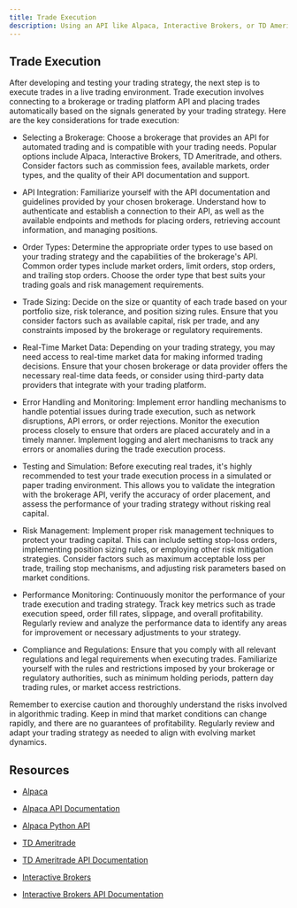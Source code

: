 ```yaml
---
title: Trade Execution
description: Using an API like Alpaca, Interactive Brokers, or TD Ameritrade, the trading strategy developed in step 5 can be executed.
---
```


## Trade Execution

After developing and testing your trading strategy, the next step is to execute trades in a live trading environment. Trade execution involves connecting to a brokerage or trading platform API and placing trades automatically based on the signals generated by your trading strategy. Here are the key considerations for trade execution:

  - Selecting a Brokerage: Choose a brokerage that provides an API for automated trading and is compatible with your trading needs. Popular options include Alpaca, Interactive Brokers, TD Ameritrade, and others. Consider factors such as commission fees, available markets, order types, and the quality of their API documentation and support.

  - API Integration: Familiarize yourself with the API documentation and guidelines provided by your chosen brokerage. Understand how to authenticate and establish a connection to their API, as well as the available endpoints and methods for placing orders, retrieving account information, and managing positions.

  - Order Types: Determine the appropriate order types to use based on your trading strategy and the capabilities of the brokerage's API. Common order types include market orders, limit orders, stop orders, and trailing stop orders. Choose the order type that best suits your trading goals and risk management requirements.

  - Trade Sizing: Decide on the size or quantity of each trade based on your portfolio size, risk tolerance, and position sizing rules. Ensure that you consider factors such as available capital, risk per trade, and any constraints imposed by the brokerage or regulatory requirements.

  - Real-Time Market Data: Depending on your trading strategy, you may need access to real-time market data for making informed trading decisions. Ensure that your chosen brokerage or data provider offers the necessary real-time data feeds, or consider using third-party data providers that integrate with your trading platform.

  - Error Handling and Monitoring: Implement error handling mechanisms to handle potential issues during trade execution, such as network disruptions, API errors, or order rejections. Monitor the execution process closely to ensure that orders are placed accurately and in a timely manner. Implement logging and alert mechanisms to track any errors or anomalies during the trade execution process.

  - Testing and Simulation: Before executing real trades, it's highly recommended to test your trade execution process in a simulated or paper trading environment. This allows you to validate the integration with the brokerage API, verify the accuracy of order placement, and assess the performance of your trading strategy without risking real capital.

  - Risk Management: Implement proper risk management techniques to protect your trading capital. This can include setting stop-loss orders, implementing position sizing rules, or employing other risk mitigation strategies. Consider factors such as maximum acceptable loss per trade, trailing stop mechanisms, and adjusting risk parameters based on market conditions.

  - Performance Monitoring: Continuously monitor the performance of your trade execution and trading strategy. Track key metrics such as trade execution speed, order fill rates, slippage, and overall profitability. Regularly review and analyze the performance data to identify any areas for improvement or necessary adjustments to your strategy.

  - Compliance and Regulations: Ensure that you comply with all relevant regulations and legal requirements when executing trades. Familiarize yourself with the rules and restrictions imposed by your brokerage or regulatory authorities, such as minimum holding periods, pattern day trading rules, or market access restrictions.

Remember to exercise caution and thoroughly understand the risks involved in algorithmic trading. Keep in mind that market conditions can change rapidly, and there are no guarantees of profitability. Regularly review and adapt your trading strategy as needed to align with evolving market dynamics.

## Resources

  - [Alpaca](https://alpaca.markets/)
  - [Alpaca API Documentation](https://alpaca.markets/docs/api-documentation/)
  - [Alpaca Python API](https://pypi.org/project/alpaca-trade-api/)

  - [TD Ameritrade](https://www.tdameritrade.com/home.page)
  - [TD Ameritrade API Documentation](https://developer.tdameritrade.com/apis)

  - [Interactive Brokers](https://www.interactivebrokers.com/en/home.php)
  - [Interactive Brokers API Documentation](https://interactivebrokers.github.io/tws-api/)
